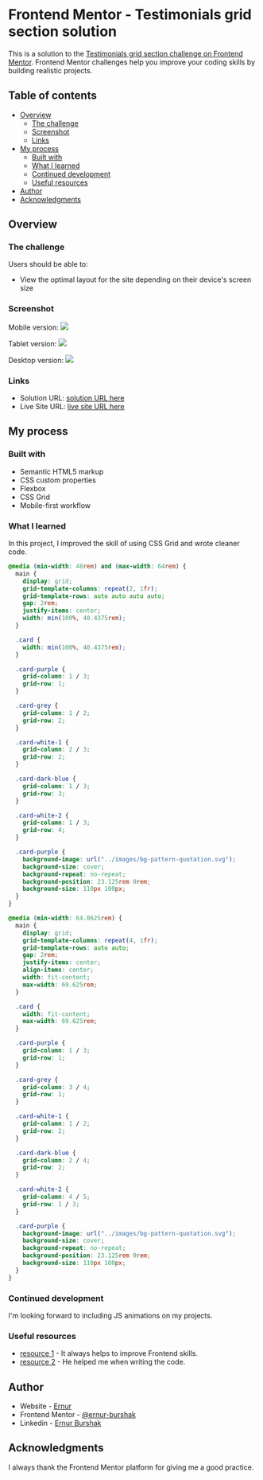 # Frontend Mentor - Testimonials grid section solution

This is a solution to the [Testimonials grid section challenge on Frontend Mentor](https://www.frontendmentor.io/challenges/testimonials-grid-section-Nnw6J7Un7). Frontend Mentor challenges help you improve your coding skills by building realistic projects.

## Table of contents

- [Overview](#overview)
  - [The challenge](#the-challenge)
  - [Screenshot](#screenshot)
  - [Links](#links)
- [My process](#my-process)
  - [Built with](#built-with)
  - [What I learned](#what-i-learned)
  - [Continued development](#continued-development)
  - [Useful resources](#useful-resources)
- [Author](#author)
- [Acknowledgments](#acknowledgments)

## Overview

### The challenge

Users should be able to:

- View the optimal layout for the site depending on their device's screen size

### Screenshot

Mobile version:
![](../testimonials-grid-section-main/design/mobile-design.jpg)

Tablet version:
![](../testimonials-grid-section-main/design/tablet-design.png)

Desktop version:
![](../testimonials-grid-section-main/design/desktop-design.jpg)

### Links

- Solution URL: [solution URL here](https://github.com/ernur-burshak/Testimonials-grid-section)
- Live Site URL: [live site URL here](https://ernur-burshak.github.io/Testimonials-grid-section/)

## My process

### Built with

- Semantic HTML5 markup
- CSS custom properties
- Flexbox
- CSS Grid
- Mobile-first workflow

### What I learned

In this project, I improved the skill of using CSS Grid and wrote cleaner code.

```css
@media (min-width: 48rem) and (max-width: 64rem) {
  main {
    display: grid;
    grid-template-columns: repeat(2, 1fr);
    grid-template-rows: auto auto auto auto;
    gap: 2rem;
    justify-items: center;
    width: min(100%, 40.4375rem);
  }

  .card {
    width: min(100%, 40.4375rem);
  }

  .card-purple {
    grid-column: 1 / 3;
    grid-row: 1;
  }

  .card-grey {
    grid-column: 1 / 2;
    grid-row: 2;
  }

  .card-white-1 {
    grid-column: 2 / 3;
    grid-row: 2;
  }

  .card-dark-blue {
    grid-column: 1 / 3;
    grid-row: 3;
  }

  .card-white-2 {
    grid-column: 1 / 3;
    grid-row: 4;
  }

  .card-purple {
    background-image: url("../images/bg-pattern-quotation.svg");
    background-size: cover;
    background-repeat: no-repeat;
    background-position: 23.125rem 0rem;
    background-size: 110px 100px;
  }
}
```

```css
@media (min-width: 64.0625rem) {
  main {
    display: grid;
    grid-template-columns: repeat(4, 1fr);
    grid-template-rows: auto auto;
    gap: 2rem;
    justify-items: center;
    align-items: center;
    width: fit-content;
    max-width: 69.625rem;
  }

  .card {
    width: fit-content;
    max-width: 69.625rem;
  }

  .card-purple {
    grid-column: 1 / 3;
    grid-row: 1;
  }

  .card-grey {
    grid-column: 3 / 4;
    grid-row: 1;
  }

  .card-white-1 {
    grid-column: 1 / 2;
    grid-row: 2;
  }

  .card-dark-blue {
    grid-column: 2 / 4;
    grid-row: 2;
  }

  .card-white-2 {
    grid-column: 4 / 5;
    grid-row: 1 / 3;
  }

  .card-purple {
    background-image: url("../images/bg-pattern-quotation.svg");
    background-size: cover;
    background-repeat: no-repeat;
    background-position: 23.125rem 0rem;
    background-size: 110px 100px;
  }
}
```

### Continued development

I'm looking forward to including JS animations on my projects.

### Useful resources

- [resource 1](https://www.frontendmentor.io/) - It always helps to improve Frontend skills.
- [resource 2](https://chatgpt.com/) - He helped me when writing the code.

## Author

- Website - [Ernur](https://ernur-burshak.github.io/Testimonials-grid-section/)
- Frontend Mentor - [@ernur-burshak](https://www.frontendmentor.io/profile/ernur-burshak)
- Linkedin - [Ernur Burshak](https://www.linkedin.com/in/ernur-burshak-7b6b0b31b?utm_source=share&utm_campaign=share_via&utm_content=profile&utm_medium=android_app)

## Acknowledgments

I always thank the Frontend Mentor platform for giving me a good practice.
